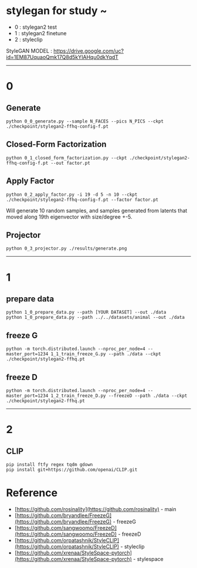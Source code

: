 # stylegan for study ~

- 0 : stylegan2 test
- 1 : stylegan2 finetune
- 2 : styleclip

StyleGAN MODEL : https://drive.google.com/uc?id=1EM87UquaoQmk17Q8d5kYIAHqu0dkYqdT

---

# 0

## Generate

```
python 0_0_generate.py --sample N_FACES --pics N_PICS --ckpt ./checkpoint/stylegan2-ffhq-config-f.pt
```

## Closed-Form Factorization

```
python 0_1_closed_form_factorization.py --ckpt ./checkpoint/stylegan2-ffhq-config-f.pt --out factor.pt
```

## Apply Factor

```
python 0_2_apply_factor.py -i 19 -d 5 -n 10 --ckpt ./checkpoint/stylegan2-ffhq-config-f.pt --factor factor.pt
```

Will generate 10 random samples, and samples generated from latents that moved along 19th eigenvector with size/degree +-5.

## Projector

```
python 0_3_projector.py ./results/generate.png
```
---

# 1

## prepare data

```
python 1_0_prepare_data.py --path [YOUR DATASET] --out ./data 
python 1_0_prepare_data.py --path ../../datasets/animal --out ./data 
```

## freeze G

```
python -m torch.distributed.launch --nproc_per_node=4 --master_port=1234 1_1_train_freeze_G.py --path ./data --ckpt ./checkpoint/stylegan2-ffhq.pt 
```

## freeze D

```
python -m torch.distributed.launch --nproc_per_node=4 --master_port=1234 1_2_train_freeze_D.py --freezeD --path ./data --ckpt ./checkpoint/stylegan2-ffhq.pt 
```

---

# 2

## CLIP

```
pip install ftfy regex tqdm gdown
pip install git+https://github.com/openai/CLIP.git
```

# Reference

- [https://github.com/rosinality](https://github.com/rosinality) - main
- [https://github.com/bryandlee/FreezeG](https://github.com/bryandlee/FreezeG) - freezeG
- [https://github.com/sangwoomo/FreezeD](https://github.com/sangwoomo/FreezeD) - freezeD
- [https://github.com/orpatashnik/StyleCLIP](https://github.com/orpatashnik/StyleCLIP) - styleclip
- [https://github.com/xrenaa/StyleSpace-pytorch](https://github.com/xrenaa/StyleSpace-pytorch) - stylespace

